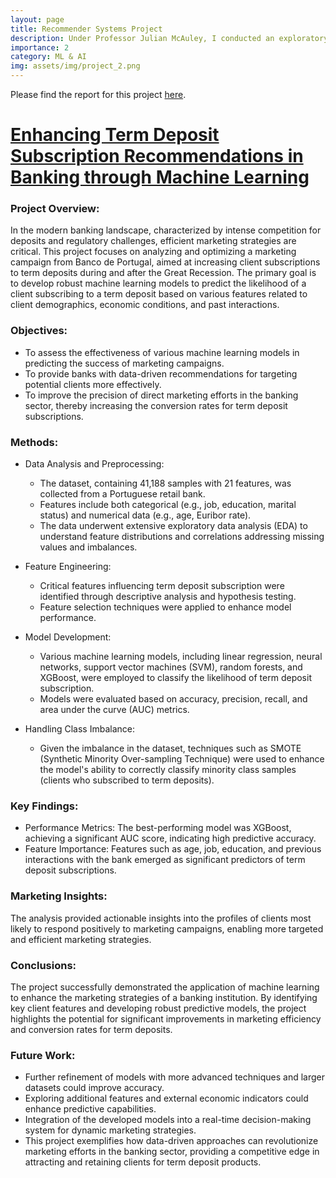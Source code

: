 ```yaml
---
layout: page
title: Recommender Systems Project
description: Under Professor Julian McAuley, I conducted an exploratory data analysis on the UCI Bank Marketing dataset and applied machine learning techniques such as Logistic Regression, Neural Networks, Random Forests, KNN, and XGBoost for predictive modeling.
importance: 2
category: ML & AI
img: assets/img/project_2.png
---
```


Please find the report for this project [here](https://drive.google.com/file/d/1Wn86lcLZUJkRDxIk1y7nk2yCSkmB23hV/view?usp=sharing).

# [Enhancing Term Deposit Subscription Recommendations in Banking through Machine Learning](https://drive.google.com/file/d/1Wn86lcLZUJkRDxIk1y7nk2yCSkmB23hV/view?usp=sharing)

### Project Overview:

In the modern banking landscape, characterized by intense competition for deposits and regulatory challenges, efficient marketing strategies are critical. This project focuses on analyzing and optimizing a marketing campaign from Banco de Portugal, aimed at increasing client subscriptions to term deposits during and after the Great Recession. The primary goal is to develop robust machine learning models to predict the likelihood of a client subscribing to a term deposit based on various features related to client demographics, economic conditions, and past interactions.

### Objectives:

- To assess the effectiveness of various machine learning models in predicting the success of marketing campaigns.
- To provide banks with data-driven recommendations for targeting potential clients more effectively.
- To improve the precision of direct marketing efforts in the banking sector, thereby increasing the conversion rates for term deposit subscriptions.

### Methods:

- Data Analysis and Preprocessing:

  - The dataset, containing 41,188 samples with 21 features, was collected from a Portuguese retail bank.
  - Features include both categorical (e.g., job, education, marital status) and numerical data (e.g., age, Euribor rate).
  - The data underwent extensive exploratory data analysis (EDA) to understand feature distributions and correlations addressing missing values and imbalances.

- Feature Engineering:

  - Critical features influencing term deposit subscription were identified through descriptive analysis and hypothesis testing.
  - Feature selection techniques were applied to enhance model performance.

- Model Development:

  - Various machine learning models, including linear regression, neural networks, support vector machines (SVM), random forests, and XGBoost, were employed to classify the likelihood of term deposit subscription.
  - Models were evaluated based on accuracy, precision, recall, and area under the curve (AUC) metrics.

- Handling Class Imbalance:
  - Given the imbalance in the dataset, techniques such as SMOTE (Synthetic Minority Over-sampling Technique) were used to enhance the model's ability to correctly classify minority class samples (clients who subscribed to term deposits).

### Key Findings:

- Performance Metrics: The best-performing model was XGBoost, achieving a significant AUC score, indicating high predictive accuracy.
- Feature Importance: Features such as age, job, education, and previous interactions with the bank emerged as significant predictors of term deposit subscriptions.

### Marketing Insights:

The analysis provided actionable insights into the profiles of clients most likely to respond positively to marketing campaigns, enabling more targeted and efficient marketing strategies.

### Conclusions:

The project successfully demonstrated the application of machine learning to enhance the marketing strategies of a banking institution. By identifying key client features and developing robust predictive models, the project highlights the potential for significant improvements in marketing efficiency and conversion rates for term deposits.

### Future Work:

- Further refinement of models with more advanced techniques and larger datasets could improve accuracy.
- Exploring additional features and external economic indicators could enhance predictive capabilities.
- Integration of the developed models into a real-time decision-making system for dynamic marketing strategies.
- This project exemplifies how data-driven approaches can revolutionize marketing efforts in the banking sector, providing a competitive edge in attracting and retaining clients for term deposit products.
